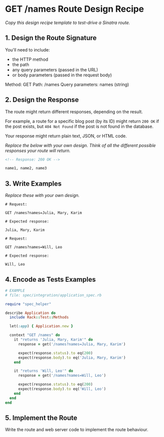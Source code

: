 # GET /names Route Design Recipe

_Copy this design recipe template to test-drive a Sinatra route._

## 1. Design the Route Signature

You'll need to include:
  * the HTTP method
  * the path
  * any query parameters (passed in the URL)
  * or body parameters (passed in the request body)

Method: GET
Path: /names
Query parameters: 
  names (string)

## 2. Design the Response

The route might return different responses, depending on the result.

For example, a route for a specific blog post (by its ID) might return `200 OK` if the post exists, but `404 Not Found` if the post is not found in the database.

Your response might return plain text, JSON, or HTML code. 

_Replace the below with your own design. Think of all the different possible responses your route will return._

```html
<!-- Response: 200 OK -->

name1, name2, name3
```

## 3. Write Examples

_Replace these with your own design._

```
# Request:

GET /names?names=Julia, Mary, Karim

# Expected response:

Julia, Mary, Karim
```

```
# Request:

GET /names?names=Will, Leo

# Expected response:

Will, Leo
```

## 4. Encode as Tests Examples

```ruby
# EXAMPLE
# file: spec/integration/application_spec.rb

require "spec_helper"

describe Application do
  include Rack::Test::Methods

  let(:app) { Application.new }

  context "GET /names" do
    it "returns 'Julia, Mary, Karim'" do
      response = get('/names?names=Julia, Mary, Karim')

      expect(response.status).to eq(200)
      expect(response.body).to eq('Julia, Mary, Karim')
    end

    it "returns 'Will, Leo'" do
      response = get('/names?names=Will, Leo')

      expect(response.status).to eq(200)
      expect(response.body).to eq('Will, Leo')
    end
  end
end
```

## 5. Implement the Route

Write the route and web server code to implement the route behaviour.
